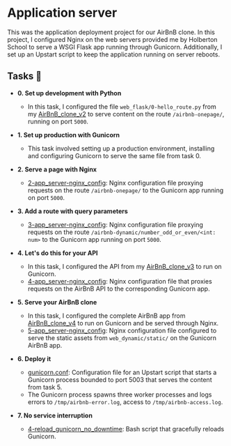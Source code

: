 # Application server

This was the application deployment project for our AirBnB clone. In this
project, I configured Nginx on the web servers provided me by Holberton School
to serve a WSGI Flask app running through Gunicorn. Additionally, I set up an
Upstart script to keep the application running on server reboots.

## Tasks :page_with_curl:

* **0. Set up development with Python**
  * In this task, I configured the file `web_flask/0-hello_route.py` from my
  [AirBnB_clone_v2](https://github.com/bdbaraban/AirBnB_clone_v2) to serve content
  on the route `/airbnb-onepage/`, running on port `5000`.

* **1. Set up production with Gunicorn**
  * This task involved setting up a production environment, installing and configuring
  Gunicorn to serve the same file from task 0.

* **2. Serve a page with Nginx**
  * [2-app_server-nginx_config](./2-app_server-nginx_config): Nginx configuration file
  proxying requests on the route `/airbnb-onepage/` to the Gunicorn app running on
  port `5000`.

* **3. Add a route with query parameters**
  * [3-app_server-nginx_config](./3-app_server-nginx_config): Nginx configuration file
  proxying requests on the route `/airbnb-dynamic/number_odd_or_even/<int: num>` to the
  Gunicorn app running on port `5000`.

* **4. Let's do this for your API**
  * In this task, I configured the API from my [AirBnB_clone_v3](./https://github.com/Mustapha-Hamza/AirBnB_clone_v3) to run on Gunicorn.
  * [4-app_server-nginx_config](./4-app_server-nginx_config): Nginx configuration file
  that proxies requests on the AirBnB API to the corresponding Gunicorn app.

* **5. Serve your AirBnB clone**
  * In this task, I configured the complete AirBnB app from [AirBnB_clone_v4](https://github.com/Mustapha-Hamza/AirBnB_clone_v4) to run on Gunicorn and be served through Nginx.
  * [5-app_server-nginx_config](./5-app_server-nginx_config): Nginx configuration file
  configured to serve the static assets from `web_dynamic/static/` on the Gunicorn AirBnB
  app.

* **6. Deploy it**
  * [gunicorn.conf](./gunicorn.conf): Configuration file for an Upstart script that starts a
  Gunicorn process bounded to port 5003 that serves the content from task 5.
  * The Gunicorn process spawns three worker processes and logs errors to `/tmp/airbnb-error.log`,
  access to `/tmp/airbnb-access.log`.

* **7. No service interruption**
  * [4-reload_gunicorn_no_downtime](./4-reload_gunicorn_no_downtime): Bash script that gracefully
  reloads Gunicorn.
